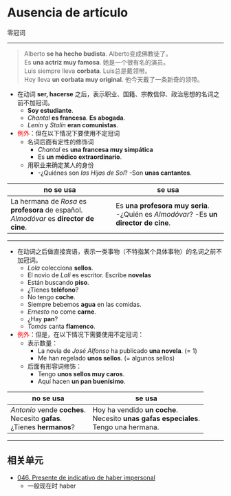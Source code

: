 # Ausencia de artículo
零冠词

----

> Alberto **se ha hecho budista**. Alberto变成佛教徒了。
> <br>
> Es **una actriz muy famosa**. 她是一个很有名的演员。
> <br>
> Luis siempre lleva **corbata**. Luis总是戴领带。
> <br>
> Hoy lleva **un corbata muy original**. 他今天戴了一条新奇的领带。

* 在动词 **ser, hacerse** 之后，表示职业、国籍、宗教信仰、政治思想的名词之前不加冠词。
  * **Soy estudiante**.
  * _Chantal_ **es francesa**. **Es abogada**.
  * _Lenin_ y _Stalin_ **eran comunistas**.
* <font color="red">例外</font>：但在以下情况下要使用不定冠词
  * 名词后面有定性的修饰词
    * _Chantal_ es **una francesa muy simpática**
    * Es **un médico extraordinario**.
  * 用职业来确定某人的身份
    * -¿Quiénes son _las Hijas de Sol_? -Son **unas cantantes**.

no se usa | se usa
--- | ---
La hermana de _Rosa_ es **profesora** de español. <br> _Almodóvar_ es **director de cine**. | Es **una profesora muy seria**. <br> -¿Quién es _Almodóvar_? -Es **un director de cine**.

----

* 在动词之后做直接宾语，表示一类事物（不特指某个具体事物）的名词之前不加冠词。
  * _Lola_ colecciona **sellos**.
  * El novio de _Lali_ es escritor. Escribe **novelas**  
  * Están buscando **piso**.
  * ¿Tienes **teléfono**?
  * No tengo **coche**.
  * Siempre bebemos **agua** en las comidas.
  * _Ernesto_ no come **carne**.
  * ¿Hay **pan**?
  * _Tomás_ canta **flamenco**.
* <font color="red">例外</font>：但是，在以下情况下需要使用不定冠词：
  * 表示数量：
    * La novia de _José Alfonso_ ha publicado **una novela**. (= 1)
    * Me han regelado **unos sellos**. (= algunos sellos)
  * 后面有形容词修饰：
    * Tengo **unos sellos muy caros**.
    * Aquí hacen **un pan buenísimo**.

no se usa | se usa
--- | ---
_Antonio_ vende **coches**. <br> Necesito **gafas**. <br> ¿Tienes **hermanos**? | Hoy ha vendido **un coche**. <br> Necesito **unas gafas especiales**. <br> Tengo una hermana.

-----

## 相关单元
- [046. Presente de indicativo de haber impersonal](047-hay-un-vaso-en-la-mesa.md)
  - 一般现在时 haber
